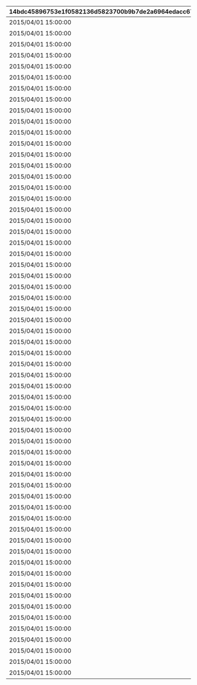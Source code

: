 |14bdc45896753e1f0582136d5823700b9b7de2a6964edacc6747b616d662f0ce|f890eca3195ff860bd8f9d9e3e9a2bf42e8e05292c0ee2aff5382b2b57828a1d|fbf48c5707bdb8c3bc62582c121f874b95dc1daaa738df86ec2671e3d185e2d3|958d86bfd9de2aec4ff620a3b758c1dcf679826dbf949a04b770261cdb5caaff|8a41c205bcc098c370fc62fb62120d44c99ba2e7edbf56e13068d21852997863|d3ff295d39dece79919ba14e0043224594c085d00d90061c5b3f1cc976c4ca81|95ba0abdbfe47b04daeb24b89b24084b08a317a3a7c7ce6e222e898d0085b7f1|0d9685c66191307d91e42b53660d0ee7da1a1c2b809bc61d4cade83889da9016|11a1df35859282668c9fb59a5faede776d8993fb8dd24449b2496bfa27d9f06c|5217d310822904ecb4c9c5295a1521f68c4a1ede4a0003a84e068132936f8242|d7657bbd0b7bd23112faaaeebe834c4b9e6dd9fba6fb3e99307bc10e72e0e3d7|af8b07e526b8a1bb52ae79836e8e7a3ae5fe3f6b36bc91d023c8b02c7f843531|cb0c1a46416d84a18b0c0dfe9e5729097c6e1d03d10839224020e1c15763be28|3cfe7425471655419a4bd0e93e9cbc68c2072989d8e253cb8c641b8961781702|44ec9add8b8515e1d96ab7cebfff28e1124a74ea5556d9f9930cac7a6e5615be|
| --- | --- | --- | --- | --- | --- | --- | --- | --- | --- | --- | --- | --- | --- | --- |
|2015/04/01 15:00:00|1|603|0|80001|1004110|0|32001001|32001|スペシャルダンジョンを1回登頂しよう|0|1|3200101|1st Round Clear！|2030/04/01 14:59:59|
|2015/04/01 15:00:00|1|603|0|80001|1004110|0|32001002|32001|スペシャルダンジョンを2回登頂しよう|0|2|3200102|2nd Round Clear！|2030/04/01 14:59:59|
|2015/04/01 15:00:00|1|603|0|80001|1004110|0|32001003|32001|スペシャルダンジョンを3回登頂しよう|0|3|3200103|3rd Round Clear！|2030/04/01 14:59:59|
|2015/04/01 15:00:00|1|603|0|80001|1004110|0|32001004|32001|スペシャルダンジョンを4回登頂しよう|0|4|3200104|4th Round Clear！|2030/04/01 14:59:59|
|2015/04/01 15:00:00|1|603|0|80001|1004110|0|32001005|32001|スペシャルダンジョンを5回登頂しよう|0|5|3200105|CONQUEST！|2030/04/01 14:59:59|
|2015/04/01 15:00:00|1|603|0|80001|1004110|0|32001001|32002|スペシャルダンジョンを1回登頂しよう|0|1|3200201|1st Round Clear！|2030/04/01 14:59:59|
|2015/04/01 15:00:00|1|603|0|80001|1004110|0|32001002|32002|スペシャルダンジョンを2回登頂しよう|0|2|3200202|2nd Round Clear！|2030/04/01 14:59:59|
|2015/04/01 15:00:00|1|603|0|80001|1004110|0|32001003|32002|スペシャルダンジョンを3回登頂しよう|0|3|3200203|3rd Round Clear！|2030/04/01 14:59:59|
|2015/04/01 15:00:00|1|603|0|80001|1004110|0|32001004|32002|スペシャルダンジョンを4回登頂しよう|0|4|3200204|4th Round Clear！|2030/04/01 14:59:59|
|2015/04/01 15:00:00|1|603|0|80001|1004110|0|32001005|32002|スペシャルダンジョンを5回登頂しよう|0|5|3200205|CONQUEST！|2030/04/01 14:59:59|
|2015/04/01 15:00:00|1|603|0|80001|1004110|0|32001001|32003|スペシャルダンジョンを1回登頂しよう|0|1|3200301|1st Round Clear！|2030/04/01 14:59:59|
|2015/04/01 15:00:00|1|603|0|80001|1004110|0|32001002|32003|スペシャルダンジョンを2回登頂しよう|0|2|3200302|2nd Round Clear！|2030/04/01 14:59:59|
|2015/04/01 15:00:00|1|603|0|80001|1004110|0|32001003|32003|スペシャルダンジョンを3回登頂しよう|0|3|3200303|3rd Round Clear！|2030/04/01 14:59:59|
|2015/04/01 15:00:00|1|603|0|80001|1004110|0|32001004|32003|スペシャルダンジョンを4回登頂しよう|0|4|3200304|4th Round Clear！|2030/04/01 14:59:59|
|2015/04/01 15:00:00|1|603|0|80001|1004110|0|32001005|32003|スペシャルダンジョンを5回登頂しよう|0|5|3200305|CONQUEST！|2030/04/01 14:59:59|
|2015/04/01 15:00:00|1|603|0|80001|1004110|0|32001001|32004|スペシャルダンジョンを1回登頂しよう|0|1|3200401|1st Round Clear！|2030/04/01 14:59:59|
|2015/04/01 15:00:00|1|603|0|80001|1004110|0|32001002|32004|スペシャルダンジョンを2回登頂しよう|0|2|3200402|2nd Round Clear！|2030/04/01 14:59:59|
|2015/04/01 15:00:00|1|603|0|80001|1004110|0|32001003|32004|スペシャルダンジョンを3回登頂しよう|0|3|3200403|3rd Round Clear！|2030/04/01 14:59:59|
|2015/04/01 15:00:00|1|603|0|80001|1004110|0|32001004|32004|スペシャルダンジョンを4回登頂しよう|0|4|3200404|4th Round Clear！|2030/04/01 14:59:59|
|2015/04/01 15:00:00|1|603|0|80001|1004110|0|32001005|32004|スペシャルダンジョンを5回登頂しよう|0|5|3200405|CONQUEST！|2030/04/01 14:59:59|
|2015/04/01 15:00:00|1|603|0|80001|1004110|0|32001001|32005|スペシャルダンジョンを1回登頂しよう|0|1|3200501|1st Round Clear！|2030/04/01 14:59:59|
|2015/04/01 15:00:00|1|603|0|80001|1004110|0|32001002|32005|スペシャルダンジョンを2回登頂しよう|0|2|3200502|2nd Round Clear！|2030/04/01 14:59:59|
|2015/04/01 15:00:00|1|603|0|80001|1004110|0|32001003|32005|スペシャルダンジョンを3回登頂しよう|0|3|3200503|3rd Round Clear！|2030/04/01 14:59:59|
|2015/04/01 15:00:00|1|603|0|80001|1004110|0|32001004|32005|スペシャルダンジョンを4回登頂しよう|0|4|3200504|4th Round Clear！|2030/04/01 14:59:59|
|2015/04/01 15:00:00|1|603|0|80001|1004110|0|32001005|32005|スペシャルダンジョンを5回登頂しよう|0|5|3200505|CONQUEST！|2030/04/01 14:59:59|
|2015/04/01 15:00:00|1|603|0|80001|1004110|0|32001001|32006|スペシャルダンジョンを1回登頂しよう|0|1|3200601|1st Round Clear！|2030/04/01 14:59:59|
|2015/04/01 15:00:00|1|603|0|80001|1004110|0|32001002|32006|スペシャルダンジョンを2回登頂しよう|0|2|3200602|2nd Round Clear！|2030/04/01 14:59:59|
|2015/04/01 15:00:00|1|603|0|80001|1004110|0|32001003|32006|スペシャルダンジョンを3回登頂しよう|0|3|3200603|3rd Round Clear！|2030/04/01 14:59:59|
|2015/04/01 15:00:00|1|603|0|80001|1004110|0|32001004|32006|スペシャルダンジョンを4回登頂しよう|0|4|3200604|4th Round Clear！|2030/04/01 14:59:59|
|2015/04/01 15:00:00|1|603|0|80001|1004110|0|32001005|32006|スペシャルダンジョンを5回登頂しよう|0|5|3200605|CONQUEST！|2030/04/01 14:59:59|
|2015/04/01 15:00:00|1|603|0|80001|1004110|0|32001001|32007|スペシャルダンジョンを1回登頂しよう|0|1|3200701|1st Round Clear！|2030/04/01 14:59:59|
|2015/04/01 15:00:00|1|603|0|80001|1004110|0|32001002|32007|スペシャルダンジョンを2回登頂しよう|0|2|3200702|2nd Round Clear！|2030/04/01 14:59:59|
|2015/04/01 15:00:00|1|603|0|80001|1004110|0|32001003|32007|スペシャルダンジョンを3回登頂しよう|0|3|3200703|3rd Round Clear！|2030/04/01 14:59:59|
|2015/04/01 15:00:00|1|603|0|80001|1004110|0|32001004|32007|スペシャルダンジョンを4回登頂しよう|0|4|3200704|4th Round Clear！|2030/04/01 14:59:59|
|2015/04/01 15:00:00|1|603|0|80001|1004110|0|32001005|32007|スペシャルダンジョンを5回登頂しよう|0|5|3200705|CONQUEST！|2030/04/01 14:59:59|
|2015/04/01 15:00:00|1|603|0|80001|1004110|0|32001001|32008|スペシャルダンジョンを1回登頂しよう|0|1|3200801|1st Round Clear！|2030/04/01 14:59:59|
|2015/04/01 15:00:00|1|603|0|80001|1004110|0|32001002|32008|スペシャルダンジョンを2回登頂しよう|0|2|3200802|2nd Round Clear！|2030/04/01 14:59:59|
|2015/04/01 15:00:00|1|603|0|80001|1004110|0|32001003|32008|スペシャルダンジョンを3回登頂しよう|0|3|3200803|3rd Round Clear！|2030/04/01 14:59:59|
|2015/04/01 15:00:00|1|603|0|80001|1004110|0|32001004|32008|スペシャルダンジョンを4回登頂しよう|0|4|3200804|4th Round Clear！|2030/04/01 14:59:59|
|2015/04/01 15:00:00|1|603|0|80001|1004110|0|32001005|32008|スペシャルダンジョンを5回登頂しよう|0|5|3200805|CONQUEST！|2030/04/01 14:59:59|
|2015/04/01 15:00:00|1|603|0|80001|1004110|0|32001001|32009|スペシャルダンジョンを1回登頂しよう|0|1|3200901|1st Round Clear！|2030/04/01 14:59:59|
|2015/04/01 15:00:00|1|603|0|80001|1004110|0|32001002|32009|スペシャルダンジョンを2回登頂しよう|0|2|3200902|2nd Round Clear！|2030/04/01 14:59:59|
|2015/04/01 15:00:00|1|603|0|80001|1004110|0|32001003|32009|スペシャルダンジョンを3回登頂しよう|0|3|3200903|3rd Round Clear！|2030/04/01 14:59:59|
|2015/04/01 15:00:00|1|603|0|80001|1004110|0|32001004|32009|スペシャルダンジョンを4回登頂しよう|0|4|3200904|4th Round Clear！|2030/04/01 14:59:59|
|2015/04/01 15:00:00|1|603|0|80001|1004110|0|32001005|32009|スペシャルダンジョンを5回登頂しよう|0|5|3200905|CONQUEST！|2030/04/01 14:59:59|
|2015/04/01 15:00:00|1|603|0|80001|1004110|0|32001001|32010|スペシャルダンジョンを1回登頂しよう|0|1|3201001|1st Round Clear！|2030/04/01 14:59:59|
|2015/04/01 15:00:00|1|603|0|80001|1004110|0|32001002|32010|スペシャルダンジョンを2回登頂しよう|0|2|3201002|2nd Round Clear！|2030/04/01 14:59:59|
|2015/04/01 15:00:00|1|603|0|80001|1004110|0|32001003|32010|スペシャルダンジョンを3回登頂しよう|0|3|3201003|3rd Round Clear！|2030/04/01 14:59:59|
|2015/04/01 15:00:00|1|603|0|80001|1004110|0|32001004|32010|スペシャルダンジョンを4回登頂しよう|0|4|3201004|4th Round Clear！|2030/04/01 14:59:59|
|2015/04/01 15:00:00|1|603|0|80001|1004110|0|32001005|32010|スペシャルダンジョンを5回登頂しよう|0|5|3201005|CONQUEST！|2030/04/01 14:59:59|
|2015/04/01 15:00:00|1|603|0|80001|1004110|0|32001001|32011|スペシャルダンジョンを1回登頂しよう|0|1|3201101|1st Round Clear！|2030/04/01 14:59:59|
|2015/04/01 15:00:00|1|603|0|80001|1004110|0|32001002|32011|スペシャルダンジョンを2回登頂しよう|0|2|3201102|2nd Round Clear！|2030/04/01 14:59:59|
|2015/04/01 15:00:00|1|603|0|80001|1004110|0|32001003|32011|スペシャルダンジョンを3回登頂しよう|0|3|3201103|3rd Round Clear！|2030/04/01 14:59:59|
|2015/04/01 15:00:00|1|603|0|80001|1004110|0|32001004|32011|スペシャルダンジョンを4回登頂しよう|0|4|3201104|4th Round Clear！|2030/04/01 14:59:59|
|2015/04/01 15:00:00|1|603|0|80001|1004110|0|32001005|32011|スペシャルダンジョンを5回登頂しよう|0|5|3201105|CONQUEST！|2030/04/01 14:59:59|
|2015/04/01 15:00:00|1|603|0|80001|1004110|0|32001001|32012|スペシャルダンジョンを1回登頂しよう|0|1|3201201|1st Round Clear！|2030/04/01 14:59:59|
|2015/04/01 15:00:00|1|603|0|80001|1004110|0|32001002|32012|スペシャルダンジョンを2回登頂しよう|0|2|3201202|2nd Round Clear！|2030/04/01 14:59:59|
|2015/04/01 15:00:00|1|603|0|80001|1004110|0|32001003|32012|スペシャルダンジョンを3回登頂しよう|0|3|3201203|3rd Round Clear！|2030/04/01 14:59:59|
|2015/04/01 15:00:00|1|603|0|80001|1004110|0|32001004|32012|スペシャルダンジョンを4回登頂しよう|0|4|3201204|4th Round Clear！|2030/04/01 14:59:59|
|2015/04/01 15:00:00|1|603|0|80001|1004110|0|32001005|32012|スペシャルダンジョンを5回登頂しよう|0|5|3201205|CONQUEST！|2030/04/01 14:59:59|